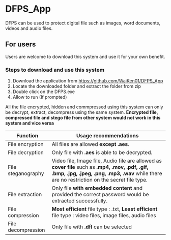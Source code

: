# DFPS_App
 DFPS can be used to protect digital file such as images, word documents, videos and audio files.

## For users
Users are welcome to download this system and use it for your own benefit. 

### Steps to download and use this system
1. Download the application from https://github.com/WaiKen01/DFPS_App
2. Locate the downloaded folder and extract the folder from zip
3. Double click on the DFPS.exe
4. Allow to run (If prompted)

All the file encrypted, hidden and commpressed using this system can only be decrypt, extract, decompress using the same system. **Encrypted file, compressed file and stego file from other system would not work in this system and vice versa**

| Function | Usage recommendations |
| --- | --- |
| File encryption | All files are allowed **except .aes**. |
| File decryption | Only file with **.aes** is able to be decrypted. |
| File steganography | Video file, Image file, Audio file are allowed as **cover file** such as **.mp4, .mov, .pdf, .gif, .bmp, .jpg, .jpeg, .png, .mp3, .wav** while there are no restriction on the secret file type. |
| File extraction | Only file **with embedded content** and provided the correct password would be extracted successfully. |
| File compression | **Most efficient** file type : .txt, **Least efficient** file type : video files, image files, audio files |
| File decompression | Only file with **.dfl** can be selected |
